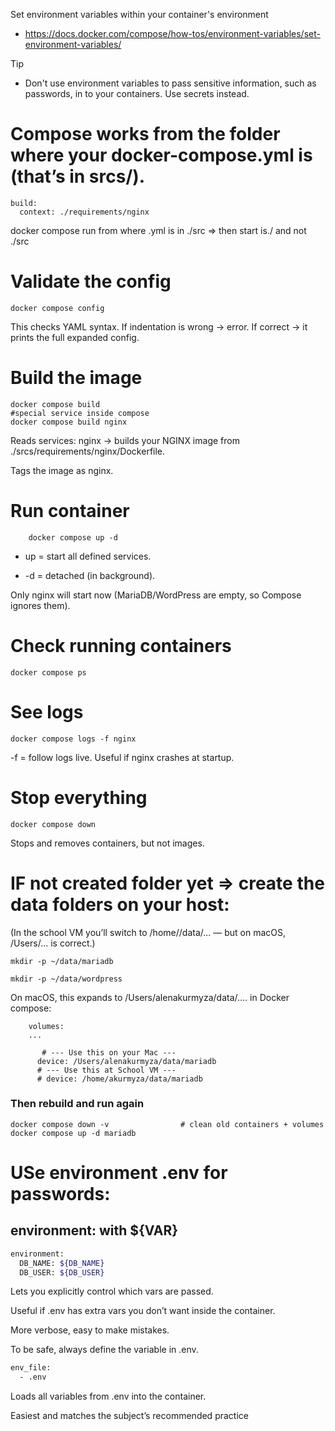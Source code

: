 Set environment variables within your container's environment
- https://docs.docker.com/compose/how-tos/environment-variables/set-environment-variables/

Tip
* Don't use environment variables to pass sensitive information, such as passwords, in to your containers. Use secrets instead.


# Compose works from the folder where your docker-compose.yml is (that’s in srcs/).
	build:
      context: ./requirements/nginx 
docker compose run from where .yml is in ./src
=> then start is./ and not ./src 
# Validate the config
	docker compose config
This checks YAML syntax.
If indentation is wrong → error.
If correct → it prints the full expanded config.

# Build the image
	docker compose build 
	#special service inside compose
	docker compose build nginx
Reads services: nginx → builds your NGINX image from ./srcs/requirements/nginx/Dockerfile.

Tags the image as nginx.

# Run container
```
	docker compose up -d
```
- up = start all defined services.

- -d = detached (in background).

Only nginx will start now (MariaDB/WordPress are empty, so Compose ignores them).	

# Check running containers
	docker compose ps
# See logs
	docker compose logs -f nginx
-f = follow logs live.
Useful if nginx crashes at startup.

# Stop everything
	docker compose down
Stops and removes containers, but not images.


#  IF not created folder yet =>  create the data folders on your host:
(In the school VM you’ll switch to /home/<login>/data/... — but on macOS, /Users/... is correct.)

`mkdir -p ~/data/mariadb`

`mkdir -p ~/data/wordpress`

On macOS, this expands to /Users/alenakurmyza/data/....
in Docker compose:
```
	volumes:
	...   

	   # --- Use this on your Mac ---
      device: /Users/alenakurmyza/data/mariadb
      # --- Use this at School VM ---
      # device: /home/akurmyza/data/mariadb
```
### Then rebuild and run again
```
docker compose down -v                # clean old containers + volumes
docker compose up -d mariadb
```



# USe environment .env for passwords:

## environment: with ${VAR}
```bash
environment:
  DB_NAME: ${DB_NAME}
  DB_USER: ${DB_USER}
```
Lets you explicitly control which vars are passed.

Useful if .env has extra vars you don’t want inside the container.

More verbose, easy to make mistakes.

To be safe, always define the variable in .env.

```bash
env_file:
  - .env
```
Loads all variables from .env into the container.

Easiest and matches the subject’s recommended practice